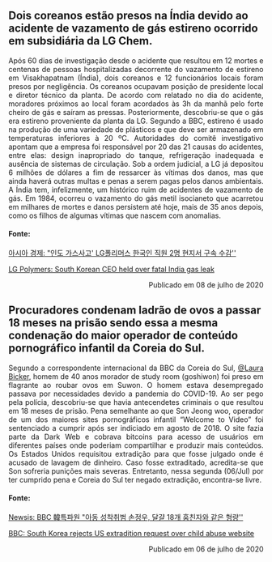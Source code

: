 <h2> Dois coreanos estão presos na Índia devido ao acidente de vazamento de gás estireno ocorrido em subsidiária da LG Chem. </h2>

<div style="text-align: justify"> Após 60 dias de investigação desde o acidente que resultou em 12 mortes e centenas de pessoas hospitalizadas decorrente do vazamento de estireno em Visakhapatnam (Índia), dois coreanos e 12 funcionários locais foram presos por negligência. Os coreanos ocupavam posição de presidente local e diretor técnico da planta. De acordo com relatado no dia do acidente, moradores próximos ao local foram acordados às 3h da manhã pelo forte cheiro de gás e saíram as pressas. Posteriormente, descobriu-se que o gás era estireno proveniente da planta da LG. Segundo a BBC, estireno é usado na produção de uma variedade de plásticos e que deve ser armazenado em temperaturas inferiores à 20 ºC. Autoridades do comitê investigativo apontam que a empresa foi responsável por 20 das 21 causas do acidentes, entre elas: design inapropriado do tanque, refrigeração inadequada e ausência de sistemas de circulação.  Sob a ordem judicial, a LG já depositou 6 milhões de dólares a fim de ressarcer às vítimas dos danos, mas que ainda haverá outras multas e penas a serem pagas pelos danos ambientais. A Índia tem, infelizmente, um histórico ruim de acidentes de vazamento de gás. Em 1984, ocorreu o vazamento do gás metil isocianeto que acarretou em milhares de mortes e danos persistem até hoje, mais de 35 anos depois, como os filhos de algumas vítimas que nascem com anomalias. </div>

<h4> Fonte: </h4>

[아시아 경제: "인도 가스사고' LG폴리머스 한국인 직원 2명 현지서 구속 수감''](https://news.naver.com/main/read.nhn?mode=LSD&mid=shm&sid1=101&oid=277&aid=0004714686)


[LG Polymers: South Korean CEO held over fatal India gas leak](https://www.bbc.com/news/world-asia-india-53330370)

<div style="text-align: right"> Publicado em 08 de julho de 2020 </div>

<h2> Procuradores condenam ladrão de ovos a passar 18 meses na prisão sendo essa a mesma condenação do maior operador de conteúdo pornográfico infantil da Coreia do Sul. </h2>

<div style="text-align: justify"> Segundo a correspondente internacional da BBC da Coreia do Sul, <a href="https://twitter.com/bbclbicker">@Laura Bicker</a>, homem de 40 anos morador de study room (goshiwon) foi preso em flagrante ao roubar ovos em Suwon. O homem estava desempregado passava por necessidades devido a pandemia do COVID-19. Ao ser pego pela polícia, descobriu-se que havia antecendetes criminais o que resultou em 18 meses de prisão. Pena semelhante ao que Son Jeong woo, operador de um dos maiores sites pornográficos infantil “Welcome to Video” foi sentenciado a cumprir após ser indiciado em agosto de 2018.  O site fazia parte da Dark Web e cobrava bitcoins para acesso de usuários em diferentes países onde poderiam compartilhar e produzir mais conteúdos. Os Estados Unidos requisitou extradição para que fosse julgado onde é acusado de lavagem de dinheiro. Caso fosse extraditado, acredita-se que Son sofreria punições mais severas. Entretanto, nessa segunda (06/Jul) por ter cumprido pena e Coreia do Sul ter negado extradição, encontra-se livre. </div>

<h4> Fonte: </h4>

[Newsis: BBC 韓특파원 "아동 성착취범 손정우, 달걀 18개 훔친자와 같은 형량''](https://news.naver.com/main/ranking/read.nhn?mid=etc&sid1=111&rankingType=popular_day&oid=003&aid=0009953174&date=20200706&type=1&rankingSeq=1&rankingSectionId=104)


[BBC: South Korea rejects US extradition request over child abuse website](https://www.bbc.com/news/world-asia-53303990)

<div style="text-align: right"> Publicado em 06 de julho de 2020 </div>
